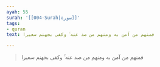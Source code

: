 ```yaml
---
ayah: 55
surah: '[[004-Surah|سورة]]'
tags:
- quran
text: فمنهم من آمن به ومنهم من صد عنه ۚ وكفى بجهنم سعيرا

---
```

> فمنهم من آمن به ومنهم من صد عنه ۚ وكفى بجهنم سعيرا
